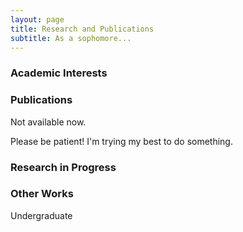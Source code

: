 ```yaml
---
layout: page
title: Research and Publications
subtitle: As a sophomore...
---
```


### Academic Interests


### Publications
Not available now. 

Please be patient! I'm trying my best to do something.

### Research in Progress



### Other Works
Undergraduate
